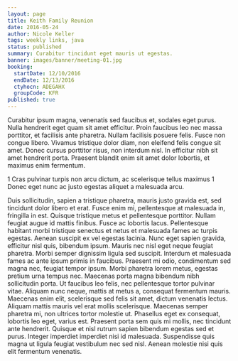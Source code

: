 ```yaml
---
layout: page
title: Keith Family Reunion
date: 2016-05-24
author: Nicole Keller
tags: weekly links, java
status: published
summary: Curabitur tincidunt eget mauris ut egestas.
banner: images/banner/meeting-01.jpg
booking:
  startDate: 12/10/2016
  endDate: 12/13/2016
  ctyhocn: ADEGAHX
  groupCode: KFR
published: true
---
```

Curabitur ipsum magna, venenatis sed faucibus et, sodales eget purus. Nulla hendrerit eget quam sit amet efficitur. Proin faucibus leo nec massa porttitor, et facilisis ante pharetra. Nullam facilisis posuere felis. Fusce non congue libero. Vivamus tristique dolor diam, non eleifend felis congue sit amet. Donec cursus porttitor risus, non interdum nisl. In efficitur nibh sit amet hendrerit porta. Praesent blandit enim sit amet dolor lobortis, et maximus enim fermentum.

1 Cras pulvinar turpis non arcu dictum, ac scelerisque tellus maximus
1 Donec eget nunc ac justo egestas aliquet a malesuada arcu.

Duis sollicitudin, sapien a tristique pharetra, mauris justo gravida est, sed tincidunt dolor libero et erat. Fusce enim mi, pellentesque at malesuada in, fringilla in est. Quisque tristique metus et pellentesque porttitor. Nullam feugiat augue id mattis finibus. Fusce ac lobortis lacus. Pellentesque habitant morbi tristique senectus et netus et malesuada fames ac turpis egestas. Aenean suscipit ex vel egestas lacinia. Nunc eget sapien gravida, efficitur nisl quis, bibendum ipsum. Mauris nec nisl eget neque feugiat pharetra. Morbi semper dignissim ligula sed suscipit. Interdum et malesuada fames ac ante ipsum primis in faucibus. Praesent mi odio, condimentum sed magna nec, feugiat tempor ipsum.
Morbi pharetra lorem metus, egestas pretium urna tempus nec. Maecenas porta magna bibendum nibh sollicitudin porta. Ut faucibus leo felis, nec pellentesque tortor pulvinar vitae. Aliquam nunc neque, mattis at metus a, consequat fermentum mauris. Maecenas enim elit, scelerisque sed felis sit amet, dictum venenatis lectus. Aliquam mattis mauris vel erat mollis scelerisque. Maecenas semper pharetra mi, non ultrices tortor molestie ut. Phasellus eget ex consequat, lobortis leo eget, varius est. Praesent porta sem quis mi mollis, nec tincidunt ante hendrerit. Quisque et nisl rutrum sapien bibendum egestas sed et purus. Integer imperdiet imperdiet nisi id malesuada. Suspendisse quis magna ut ligula feugiat vestibulum nec sed nisl. Aenean molestie nisi quis elit fermentum venenatis.
